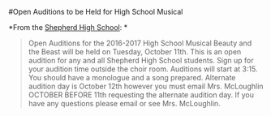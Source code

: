 #Open Auditions to be Held for High School Musical

*From the [Shepherd High School](http://www.shepherdhistory.org/business-directory/name/shepherd-high-school/):
*

> Open Auditions for the 2016-2017 High School Musical Beauty and the Beast will be held on Tuesday, October 11th. 
This is an open audition for any and all Shepherd High School students. Sign up for your audition time outside the choir room. Auditions will start at 3:15. You should have a monologue and a song prepared. 
Alternate audition day is October 12th however you must email Mrs. McLoughlin OCTOBER BEFORE 11th requesting the alternate audition day. If you have any questions please email or see Mrs. McLoughlin.


